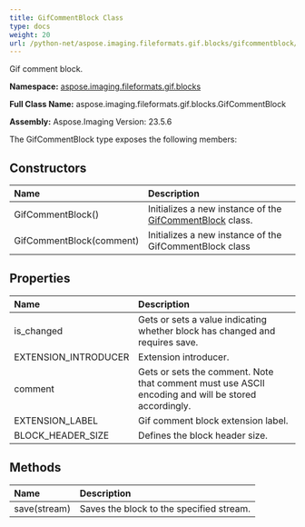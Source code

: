 ```yaml
---
title: GifCommentBlock Class
type: docs
weight: 20
url: /python-net/aspose.imaging.fileformats.gif.blocks/gifcommentblock/
---
```


Gif comment block.

**Namespace:** [aspose.imaging.fileformats.gif.blocks](/imaging/python-net/aspose.imaging.fileformats.gif.blocks/)

**Full Class Name:** aspose.imaging.fileformats.gif.blocks.GifCommentBlock

**Assembly:**  Aspose.Imaging Version: 23.5.6

The GifCommentBlock type exposes the following members:
## **Constructors**
|**Name**|**Description**|
| :- | :- |
|GifCommentBlock()|Initializes a new instance of the [GifCommentBlock](/imaging/python-net/aspose.imaging.fileformats.gif.blocks/gifcommentblock/) class.|
|GifCommentBlock(comment)|Initializes a new instance of the GifCommentBlock class|
## **Properties**
|**Name**|**Description**|
| :- | :- |
|is_changed|Gets or sets a value indicating whether block has changed and requires save.|
|EXTENSION_INTRODUCER|Extension introducer.|
|comment|Gets or sets the comment. Note that comment must use ASCII encoding and will be stored accordingly.|
|EXTENSION_LABEL|Gif comment block extension label.|
|BLOCK_HEADER_SIZE|Defines the block header size.|
## **Methods**
|**Name**|**Description**|
| :- | :- |
|save(stream)|Saves the block to the specified stream.|
